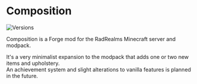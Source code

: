 # Composition

![Versions](http://cf.way2muchnoise.eu/versions/245755_latest.svg)

Composition is a Forge mod for the RadRealms Minecraft server and modpack.

It's a very minimalist expansion to the modpack that adds one or two new items and upholstery. <br>
An achievement system and slight alterations to vanilla features is planned in the future.
